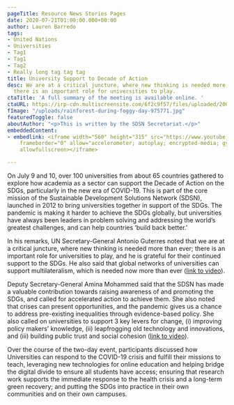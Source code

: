 ```yaml
---
pageTitle: Resource News Stories Pages
date: 2020-07-21T01:00:00.000+00:00
author: Lauren Barredo
tags:
- United Nations
- Universities
- Tag1
- Tag1
- Tag2
- Really long tag tag tag
title: University Support to Decade of Action
desc: We are at a critical juncture, where new thinking is needed more than ever;
  there is an important role for universities to play.
ctaTitle: 'A full summary of the meeting is available online. '
ctaURL: https://irp-cdn.multiscreensite.com/6f2c9f57/files/uploaded/200716%20Summary%20University%20Sector%20Support%20to%20SDGs.pdf
fImage: "/uploads/rainforest-during-foggy-day-975771.jpg"
featuredToggle: false
aboutAuthor: "<p>This is written by the SDSN Secretariat.</p>"
embeddedContent:
- embedlink: <iframe width="560" height="315" src="https://www.youtube.com/embed/2JSRLGzCYO0"
    frameborder="0" allow="accelerometer; autoplay; encrypted-media; gyroscope; picture-in-picture"
    allowfullscreen></iframe>

---
```

On July 9 and 10, over 100 universities from about 65 countries gathered to explore how academia as a sector can support the Decade of Action on the SDGs, particularly in the new era of COVID-19. This is part of the core mission of the Sustainable Development Solutions Network (SDSN), launched in 2012 to bring universities together in support of the SDGs. The pandemic is making it harder to achieve the SDGs globally, but universities have always been leaders in problem solving and addressing the world’s greatest challenges, and can help countries ‘build back better.’

In his remarks, UN Secretary-General Antonio Guterres noted that we are at a critical juncture, where new thinking is needed more than ever; there is an important role for universities to play, and he is grateful for their continued support to the SDGs. He also said that global networks of universities can support multilateralism, which is needed now more than ever ([link to video](https://youtu.be/5d0b31x0bRc "Link: https://youtu.be/5d0b31x0bRc")).

Deputy Secretary-General Amina Mohammed said that the SDSN has made a valuable contribution towards raising awareness of and promoting the SDGs, and called for accelerated action to achieve them. She also noted that crises can present opportunities, and the pandemic gives us a chance to address pre-existing inequalities through evidence-based policy. She also called on universities to support 3 key levers for change, (i) improving policy makers’ knowledge, (ii) leapfrogging old technology and innovations, and (iii) building public trust and social cohesion ([link to video](https://youtu.be/2JSRLGzCYO0 "Link: https://youtu.be/2JSRLGzCYO0")).

Over the course of the two-day event, participants discussed how Universities can respond to the COVID-19 crisis and fulfill their missions to teach, leveraging new technologies for online education and helping bridge the digital divide to ensure all students have access; ensuring that research work supports the immediate response to the health crisis and a long-term green recovery; and putting the SDGs into practice in their own communities and on their own campuses.